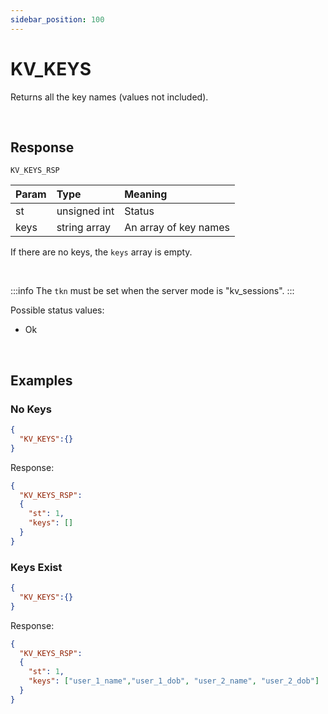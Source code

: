 ```yaml
---
sidebar_position: 100
---
```


# KV_KEYS
Returns all the key names (values not included).

<br/>

## Response

`KV_KEYS_RSP`


|Param|Type|Meaning|
|:---|:---|:---|
|st|unsigned int|Status|
|keys|string array|An array of key names|

If there are no keys, the `keys` array is empty.

<br/>

:::info
The `tkn` must be set when the server mode is "kv_sessions".
:::

Possible status values:

- Ok


<br/>

## Examples

### No Keys

```json
{
  "KV_KEYS":{}
}
```

Response:

```json
{
  "KV_KEYS_RSP":
  {
    "st": 1,
    "keys": []
  }
}
```


### Keys Exist

```json
{
  "KV_KEYS":{}
}
```

Response:

```json
{
  "KV_KEYS_RSP":
  {
    "st": 1,
    "keys": ["user_1_name","user_1_dob", "user_2_name", "user_2_dob"]
  }
}
```
